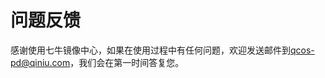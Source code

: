# 问题反馈

感谢使用七牛镜像中心，如果在使用过程中有任何问题，欢迎发送邮件到<a href="mailto:qcos-pd@qiniu.com">qcos-pd@qiniu.com</a>，我们会在第一时间答复您。

